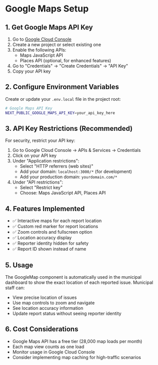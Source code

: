 # Google Maps Setup

## 1. Get Google Maps API Key

1. Go to [Google Cloud Console](https://console.cloud.google.com/)
2. Create a new project or select existing one
3. Enable the following APIs:
   - Maps JavaScript API
   - Places API (optional, for enhanced features)
4. Go to "Credentials" → "Create Credentials" → "API Key"
5. Copy your API key

## 2. Configure Environment Variables

Create or update your `.env.local` file in the project root:

```bash
# Google Maps API Key
NEXT_PUBLIC_GOOGLE_MAPS_API_KEY=your_api_key_here
```

## 3. API Key Restrictions (Recommended)

For security, restrict your API key:

1. Go to Google Cloud Console → APIs & Services → Credentials
2. Click on your API key
3. Under "Application restrictions":
   - Select "HTTP referrers (web sites)"
   - Add your domain: `localhost:3000/*` (for development)
   - Add your production domain: `yourdomain.com/*`
4. Under "API restrictions":
   - Select "Restrict key"
   - Choose: Maps JavaScript API, Places API

## 4. Features Implemented

- ✅ Interactive maps for each report location
- ✅ Custom red marker for report locations
- ✅ Zoom controls and fullscreen option
- ✅ Location accuracy display
- ✅ Reporter identity hidden for safety
- ✅ Report ID shown instead of name

## 5. Usage

The GoogleMap component is automatically used in the municipal dashboard to show the exact location of each reported issue. Municipal staff can:

- View precise location of issues
- Use map controls to zoom and navigate
- See location accuracy information
- Update report status without seeing reporter identity

## 6. Cost Considerations

- Google Maps API has a free tier (28,000 map loads per month)
- Each map view counts as one load
- Monitor usage in Google Cloud Console
- Consider implementing map caching for high-traffic scenarios
